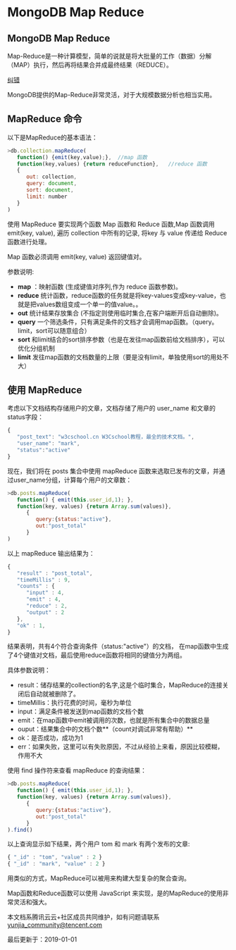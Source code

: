 # MongoDB Map Reduce

## MongoDB Map Reduce

Map-Reduce是一种计算模型，简单的说就是将大批量的工作（数据）分解（MAP）执行，然后再将结果合并成最终结果（REDUCE）。

[纠错](javascript:;)

MongoDB提供的Map-Reduce非常灵活，对于大规模数据分析也相当实用。

## MapReduce 命令

以下是MapReduce的基本语法：

```js
>db.collection.mapReduce(
   function() {emit(key,value);},  //map 函数
   function(key,values) {return reduceFunction},   //reduce 函数
   {
      out: collection,
      query: document,
      sort: document,
      limit: number
   }
)
```

使用 MapReduce 要实现两个函数 Map 函数和 Reduce 函数,Map 函数调用 emit(key, value), 遍历 collection 中所有的记录, 将key 与 value 传递给 Reduce 函数进行处理。

Map 函数必须调用 emit(key, value) 返回键值对。

参数说明:

- **map** ：映射函数 (生成键值对序列,作为 reduce 函数参数)。
- **reduce** 统计函数，reduce函数的任务就是将key-values变成key-value，也就是把values数组变成一个单一的值value。。
- **out** 统计结果存放集合 (不指定则使用临时集合,在客户端断开后自动删除)。
- **query** 一个筛选条件，只有满足条件的文档才会调用map函数。（query。limit，sort可以随意组合）
- **sort** 和limit结合的sort排序参数（也是在发往map函数前给文档排序），可以优化分组机制
- **limit** 发往map函数的文档数量的上限（要是没有limit，单独使用sort的用处不大）

## 使用 MapReduce

考虑以下文档结构存储用户的文章，文档存储了用户的 user_name 和文章的 status字段：

```js
{
   "post_text": "w3cschool.cn W3Cschool教程，最全的技术文档。",
   "user_name": "mark",
   "status":"active"
}
```

现在，我们将在 posts 集合中使用 mapReduce 函数来选取已发布的文章，并通过user_name分组，计算每个用户的文章数：

```js
>db.posts.mapReduce( 
   function() { emit(this.user_id,1); }, 
   function(key, values) {return Array.sum(values)}, 
      {  
         query:{status:"active"},  
         out:"post_total" 
      }
)
```

以上 mapReduce 输出结果为：

```js
{
   "result" : "post_total",
   "timeMillis" : 9,
   "counts" : {
      "input" : 4,
      "emit" : 4,
      "reduce" : 2,
      "output" : 2
   },
   "ok" : 1,
}
```

结果表明，共有4个符合查询条件（status:"active"）的文档， 在map函数中生成了4个键值对文档，最后使用reduce函数将相同的键值分为两组。

具体参数说明：

- result：储存结果的collection的名字,这是个临时集合，MapReduce的连接关闭后自动就被删除了。
- timeMillis：执行花费的时间，毫秒为单位
- input：满足条件被发送到map函数的文档个数
- emit：在map函数中emit被调用的次数，也就是所有集合中的数据总量
- ouput：结果集合中的文档个数**（count对调试非常有帮助）**
- ok：是否成功，成功为1
- err：如果失败，这里可以有失败原因，不过从经验上来看，原因比较模糊，作用不大

使用 find 操作符来查看 mapReduce 的查询结果：

```js
>db.posts.mapReduce( 
   function() { emit(this.user_id,1); }, 
   function(key, values) {return Array.sum(values)}, 
      {  
         query:{status:"active"},  
         out:"post_total" 
      }
).find()
```

以上查询显示如下结果，两个用户 tom 和 mark 有两个发布的文章:

```js
{ "_id" : "tom", "value" : 2 }
{ "_id" : "mark", "value" : 2 }
```

用类似的方式，MapReduce可以被用来构建大型复杂的聚合查询。

Map函数和Reduce函数可以使用 JavaScript 来实现，是的MapReduce的使用非常灵活和强大。

本文档系腾讯云云+社区成员共同维护，如有问题请联系 yunjia_community@tencent.com

最后更新于：2019-01-01